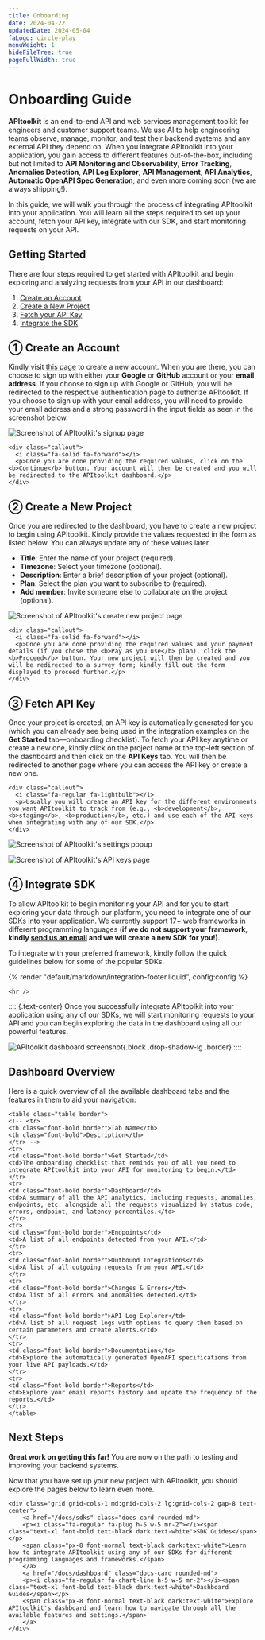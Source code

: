 ```yaml
---
title: Onboarding
date: 2024-04-22
updatedDate: 2024-05-04
faLogo: circle-play
menuWeight: 1
hideFileTree: true
pageFullWidth: true
---
```


# Onboarding Guide

**APItoolkit** is an end-to-end API and web services management toolkit for engineers and customer support teams. We use AI to help engineering teams observe, manage, monitor, and test their backend systems and any external API they depend on. When you integrate APItoolkit into your application, you gain access to different features out-of-the-box, including but not limited to **API Monitoring and Observability**, **Error Tracking**, **Anomalies Detection**, **API Log Explorer**, **API Management**, **API Analytics**, **Automatic OpenAPI Spec Generation**, and even more coming soon (we are always shipping!).
<!-- TODO: add links to the list of features once they're shipped -->

In this guide, we will walk you through the process of integrating APItoolkit into your application. You will learn all the steps required to set up your account, fetch your API key, integrate with our SDK, and start monitoring requests on your API.

## Getting Started

There are four steps required to get started with APItoolkit and begin exploring and analyzing requests from your API in our dashboard:

1. [Create an Account](#create-an-account)
2. [Create a New Project](#create-a-new-project)
3. [Fetch your API Key](#fetch-api-key)
4. [Integrate the SDK](#integrate-sdk)

## ① Create an Account

Kindly visit [this page](https://app.apitoolkit.com?utm_source=docs_onboarding) to create a new account. When you are there, you can choose to sign up with either your **Google** or **GitHub** account or your **email address**. If you choose to sign up with Google or GitHub, you will be redirected to the respective authentication page to authorize APItoolkit. If you choose to sign up with your email address, you will need to provide your email address and a strong password in the input fields as seen in the screenshot below.

![Screenshot of APItoolkit's signup page](/docs/onboarding/signup-page.png)

```=html
<div class="callout">
  <i class="fa-solid fa-forward"></i>
  <p>Once you are done providing the required values, click on the <b>Continue</b> button. Your account will then be created and you will be redirected to the APItoolkit dashboard.</p>
</div>
```

## ② Create a New Project

Once you are redirected to the dashboard, you have to create a new project to begin using APItoolkit. Kindly provide the values requested in the form as listed below. You can always update any of these values later.

- **Title**: Enter the name of your project (required).
- **Timezone**: Select your timezone (optional).
- **Description**: Enter a brief description of your project (optional).
- **Plan**: Select the plan you want to subscribe to (required).
- **Add member**: Invite someone else to collaborate on the project (optional).

![Screenshot of APItoolkit's create new project page](/docs/onboarding/create-project.png)

```=html
<div class="callout">
  <i class="fa-solid fa-forward"></i>
  <p>Once you are done providing the required values and your payment details (if you chose the <b>Pay as you use</b> plan), click the <b>Proceed</b> button. Your new project will then be created and you will be redirected to a survey form; kindly fill out the form displayed to proceed further.</p>
</div>
```

## ③ Fetch API Key

Once your project is created, an API key is automatically generated for you (which you can already see being used in the integration examples on the **Get Started** tab—onboarding checklist). To fetch your API key anytime or create a new one, kindly click on the project name at the top-left section of the dashboard and then click on the **API Keys** tab. You will then be redirected to another page where you can access the API key or create a new one.

```=html
<div class="callout">
  <i class="fa-regular fa-lightbulb"></i>
  <p>Usually you will create an API key for the different environments you want APItoolkit to track from (e.g., <b>development</b>, <b>staging</b>, <b>production</b>, etc.) and use each of the API keys when integrating with any of our SDK.</p>
</div>
```

![Screenshot of APItoolkit's settings popup](/docs/onboarding/api-keys-popup.png)

![Screenshot of APItoolkit's API keys page](/docs/onboarding/api-keys-page.png)

## ④ Integrate SDK

To allow APItoolkit to begin monitoring your API and for you to start exploring your data through our platform, you need to integrate one of our SDKs into your application. We currently support 17+ web frameworks in different programming languages (**if we do not support your framework, kindly [send us an email](mailto:hello@apitoolkit.io) and we will create a new SDK for you!)**.

To integrate with your preferred framework, kindly follow the quick guidelines below for some of the popular SDKs.

{% render "default/markdown/integration-footer.liquid", config:config %}

```=html
<hr />
```

::::
{.text-center}
Once you successfully integrate APItoolkit into your application using any of our SDKs, we will start monitoring requests to your API and you can begin exploring the data in the dashboard using all our powerful features.

![APItoolkit dashboard screenshot](/assets/img/dashboard.png){.block .drop-shadow-lg .border}
::::

## Dashboard Overview

Here is a quick overview of all the available dashboard tabs and the features in them to aid your navigation:

```=html
<table class="table border">
<!-- <tr>
<th class="font-bold border">Tab Name</th>
<th class="font-bold">Description</th>
</tr> -->
<tr>
<td class="font-bold border">Get Started</td>
<td>The onboarding checklist that reminds you of all you need to integrate APItoolkit into your API for monitoring to begin.</td>
</tr>
<tr>
<td class="font-bold border">Dashboard</td>
<td>A summary of all the API analytics, including requests, anomalies, endpoints, etc. alongside all the requests visualized by status code, errors, endpoint, and latency percentiles.</td>
</tr>
<tr>
<td class="font-bold border">Endpoints</td>
<td>A list of all endpoints detected from your API.</td>
</tr>
<tr>
<td class="font-bold border">Outbound Integrations</td>
<td>A list of all outgoing requests from your API.</td>
</tr>
<tr>
<td class="font-bold border">Changes & Errors</td>
<td>A list of all errors and anomalies detected.</td>
</tr>
<tr>
<td class="font-bold border">API Log Explorer</td>
<td>A list of all request logs with options to query them based on certain parameters and create alerts.</td>
</tr>
<tr>
<td class="font-bold border">Documentation</td>
<td>Explore the automatically generated OpenAPI specifications from your live API payloads.</td>
</tr>
<tr>
<td class="font-bold border">Reports</td>
<td>Explore your email reports history and update the frequency of the reports.</td>
</tr>
</table>
```

## Next Steps

**Great work on getting this far!** You are now on the path to testing and improving your backend systems.

Now that you have set up your new project with APItoolkit, you should explore the pages below to learn even more.

```=html
<div class="grid grid-cols-1 md:grid-cols-2 lg:grid-cols-2 gap-8 text-center">
    <a href="/docs/sdks" class="docs-card rounded-md">
    <p><i class="fa-regular fa-plug h-5 w-5 mr-2"></i><span class="text-xl font-bold text-black dark:text-white">SDK Guides</span></p>
    <span class="px-8 font-normal text-black dark:text-white">Learn how to integrate APItoolkit using any of our SDKs for different programming languages and frameworks.</span>
    </a>
    <a href="/docs/dashboard" class="docs-card rounded-md">
    <p><i class="fa-regular fa-chart-line h-5 w-5 mr-2"></i><span class="text-xl font-bold text-black dark:text-white">Dashboard Guides</span></p>
    <span class="px-8 font-normal text-black dark:text-white">Explore APItoolkit's dashboard and learn how to navigate through all the available features and settings.</span>
    </a>
</div>
```
